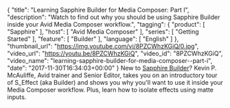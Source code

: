 {
  "title": "Learning Sapphire Builder for Media Composer: Part I",
  "description": "Watch to find out why you should be using Sapphire Builder inside your Avid Media Composer workflow.",
  "tagging": {
    "product": [
      "Sapphire"
    ],
    "host": [
      "Avid Media Composer"
    ],
    "series": [
      "Getting Started"
    ],
    "feature": [
      "Builder"
    ],
    "language": [
      "English"
    ]
  },
  "thumbnail_url": "https://img.youtube.com/vi/8PZCWhzKGiQ/0.jpg",
  "video_url": "https://youtu.be/8PZCWhzKGiQ",
  "video_id": "8PZCWhzKGiQ",
  "video_name": "learning-sapphire-builder-for-media-composer--part-i",
  "date": "2017-11-30T16:34:03+00:00"
}
New to [Sapphire Builder](/products/sapphire/sapphire-builder/)? Kevin P. McAuliffe, Avid trainer and Senior Editor, takes you on an introductory tour of S_Effect (aka Builder) and shows you why you'll want to use it inside your Media Composer workflow. Plus, learn how to isolate effects using matte inputs.
